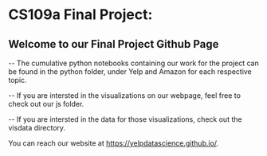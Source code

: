 # CS109a Final Project:
## Welcome to our Final Project Github Page

-- The cumulative python notebooks containing our work for the project can be found in the python folder, under Yelp and Amazon for each respective topic. 

-- If you are intersted in the visualizations on our webpage, feel free to check out our js folder.

-- If you are intersted in the data for those visualizations, check out the visdata directory.

You can reach our website at https://yelpdatascience.github.io/.
